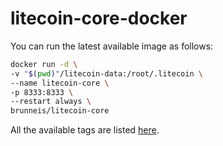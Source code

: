 # litecoin-core-docker

You can run the latest available image as follows:
```bash
docker run -d \
-v "$(pwd)"/litecoin-data:/root/.litecoin \
--name litecoin-core \
-p 8333:8333 \
--restart always \
brunneis/litecoin-core
```

All the available tags are listed [here](https://hub.docker.com/r/brunneis/litecoin-core/tags/).
